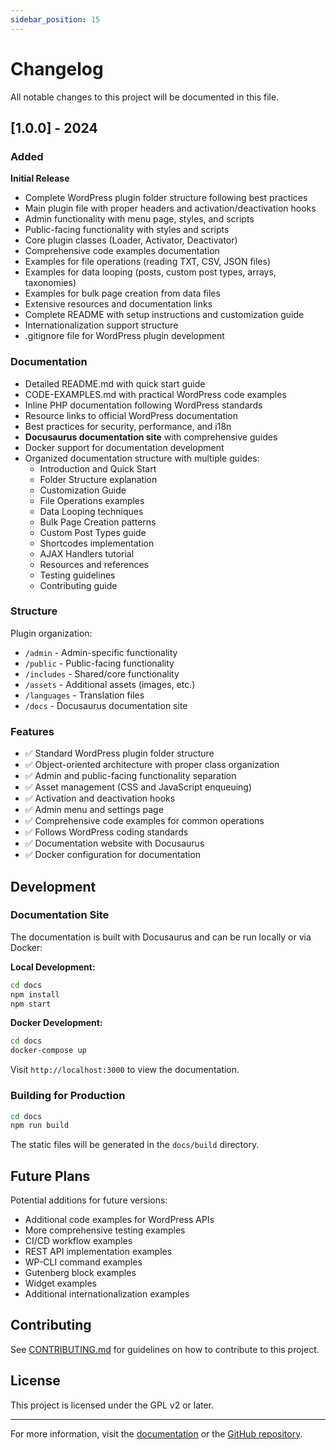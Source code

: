 ```yaml
---
sidebar_position: 15
---
```


# Changelog

All notable changes to this project will be documented in this file.

## [1.0.0] - 2024

### Added

**Initial Release**
- Complete WordPress plugin folder structure following best practices
- Main plugin file with proper headers and activation/deactivation hooks
- Admin functionality with menu page, styles, and scripts
- Public-facing functionality with styles and scripts
- Core plugin classes (Loader, Activator, Deactivator)
- Comprehensive code examples documentation
- Examples for file operations (reading TXT, CSV, JSON files)
- Examples for data looping (posts, custom post types, arrays, taxonomies)
- Examples for bulk page creation from data files
- Extensive resources and documentation links
- Complete README with setup instructions and customization guide
- Internationalization support structure
- .gitignore file for WordPress plugin development

### Documentation

- Detailed README.md with quick start guide
- CODE-EXAMPLES.md with practical WordPress code examples
- Inline PHP documentation following WordPress standards
- Resource links to official WordPress documentation
- Best practices for security, performance, and i18n
- **Docusaurus documentation site** with comprehensive guides
- Docker support for documentation development
- Organized documentation structure with multiple guides:
  - Introduction and Quick Start
  - Folder Structure explanation
  - Customization Guide
  - File Operations examples
  - Data Looping techniques
  - Bulk Page Creation patterns
  - Custom Post Types guide
  - Shortcodes implementation
  - AJAX Handlers tutorial
  - Resources and references
  - Testing guidelines
  - Contributing guide

### Structure

Plugin organization:
- `/admin` - Admin-specific functionality
- `/public` - Public-facing functionality
- `/includes` - Shared/core functionality
- `/assets` - Additional assets (images, etc.)
- `/languages` - Translation files
- `/docs` - Docusaurus documentation site

### Features

- ✅ Standard WordPress plugin folder structure
- ✅ Object-oriented architecture with proper class organization
- ✅ Admin and public-facing functionality separation
- ✅ Asset management (CSS and JavaScript enqueuing)
- ✅ Activation and deactivation hooks
- ✅ Admin menu and settings page
- ✅ Comprehensive code examples for common operations
- ✅ Follows WordPress coding standards
- ✅ Documentation website with Docusaurus
- ✅ Docker configuration for documentation

## Development

### Documentation Site

The documentation is built with Docusaurus and can be run locally or via Docker:

**Local Development:**
```bash
cd docs
npm install
npm start
```

**Docker Development:**
```bash
cd docs
docker-compose up
```

Visit `http://localhost:3000` to view the documentation.

### Building for Production

```bash
cd docs
npm run build
```

The static files will be generated in the `docs/build` directory.

## Future Plans

Potential additions for future versions:

- Additional code examples for WordPress APIs
- More comprehensive testing examples
- CI/CD workflow examples
- REST API implementation examples
- WP-CLI command examples
- Gutenberg block examples
- Widget examples
- Additional internationalization examples

## Contributing

See [CONTRIBUTING.md](contributing) for guidelines on how to contribute to this project.

## License

This project is licensed under the GPL v2 or later.

---

For more information, visit the [documentation](/) or the [GitHub repository](https://github.com/Cavan/WordPress-Plugin-Starter-Template).
